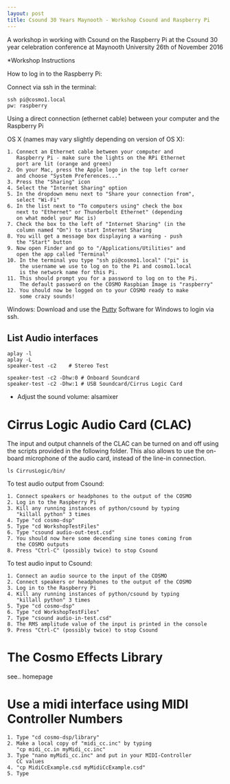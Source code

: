 ```yaml
---
layout: post
title: Csound 30 Years Maynooth - Workshop Csound and Raspberry Pi
---
```


A workshop in working with Csound on the Raspberry Pi at the Csound 30 year celebration conference at Maynooth University 26th of November 2016

*Workshop Instructions

How to log in to the Raspberry Pi:

Connect via ssh in the terminal:
```
ssh pi@cosmo1.local
pw: raspberry
```

Using a direct connection (ethernet cable) between your computer and the Raspberry Pi

OS X (names may vary slightly depending on version of OS X):
	
	1. Connect an Ethernet cable between your computer and 
	   Raspberry Pi - make sure the lights on the RPi Ethernet 
	   port are lit (orange and green)
	2. On your Mac, press the Apple logo in the top left corner 
	   and choose "System Preferences..."
	3. Press the "Sharing" icon
	4. Select the "Internet Sharing" option
	5. In the dropdown menu next to "Share your connection from", 
	   select "Wi-Fi"
	6. In the list next to "To computers using" check the box 
	   next to "Ethernet" or Thunderbolt Ethernet" (depending 
	   on what model your Mac is)
	7. Check the box to the left of "Internet Sharing" (in the
	   column named "On") to start Internet Sharing
	8. You will get a message box displaying a warning - push 
	   the "Start" button
	9. Now open Finder and go to "/Applications/Utilities" and
	   open the app called "Terminal"
	10. In the terminal you type "ssh pi@cosmo1.local" ("pi" is
	    the username we use to log on to the Pi and cosmo1.local 
	    is the network name for this Pi. 
	11. This should prompt you for a password to log on to the Pi. 
	    The default password on the COSMO Raspbian Image is "raspberry"
	12. You should now be logged on to your COSMO ready to make
	    some crazy sounds! 
 
 Windows:
 Download and use the [Putty](http://www.putty.org/) Software for Windows to login via ssh.



## List Audio interfaces
```
aplay -l
aplay -L
speaker-test -c2	# Stereo Test

speaker-test -c2 -Dhw:0 # Onboard Soundcard
speaker-test -c2 -Dhw:1 # USB Soundcard/Cirrus Logic Card
```
- Adjust the sound volume: alsamixer

# Cirrus Logic Audio Card (CLAC)
The input and output channels of the CLAC can be turned on and off using the scripts provided in the following folder. This also allows to use the on-board microphone of the audio card, instead of the line-in connection.

```
ls CirrusLogic/bin/
```

To test audio output from Csound:

	1. Connect speakers or headphones to the output of the COSMO 
	2. Log in to the Raspberry Pi 
	3. Kill any running instances of python/csound by typing 
	   "killall python" 3 times
	4. Type "cd cosmo-dsp"
	5. Type "cd WorkshopTestFiles"
	6. Type "csound audio-out-test.csd"
	7. You should now here some decending sine tones coming from 
	   the COSMO outputs
	8. Press "Ctrl-C" (possibly twice) to stop Csound

To test audio input to Csound:

	1. Connect an audio source to the input of the COSMO
	2. Connect speakers or headphones to the output of the COSMO 
	3. Log in to the Raspberry Pi 
	4. Kill any running instances of python/csound by typing 
	   "killall python" 3 times
	5. Type "cd cosmo-dsp"
	6. Type "cd WorkshopTestFiles"
	7. Type "csound audio-in-test.csd"
	8. The RMS amplitude value of the input is printed in the console
	9. Press "Ctrl-C" (possibly twice) to stop Csound

# The Cosmo Effects Library
 see.. homepage

# Use a midi interface using MIDI Controller Numbers


	1. Type "cd cosmo-dsp/library"
	2. Make a local copy of "midi_cc.inc" by typing 
	   "cp midi_cc.in myMidi_cc.inc"
	3. Type "nano myMidi_cc.inc" and put in your MIDI-Controller 
	   CC values
	4. "cp MidiCcExample.csd myMidiCcExample.csd"
	5. Type


